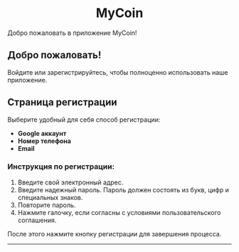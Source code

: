 <h1><center>MyCoin </center></h1>

Добро пожаловать в приложение MyCoin!


## Добро пожаловать!

Войдите или зарегистрируйтесь, чтобы полноценно использовать наше приложение.

## Страница регистрации

Выберите удобный для себя способ регистрации:

- **Google аккаунт**
- **Номер телефона**
- **Email**

### Инструкция по регистрации:

1. Введите свой электронный адрес.
2. Введите надежный пароль. Пароль должен состоять из букв, цифр и специальных знаков.
3. Повторите пароль.
4. Нажмите галочку, если согласны с условиями пользовательского соглашения.

После этого нажмите кнопку регистрации для завершения процесса.

---

#
